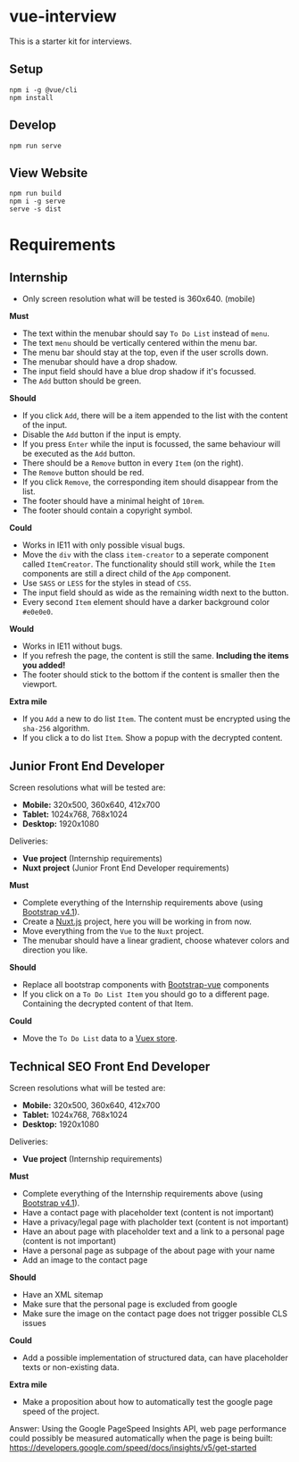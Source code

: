 # vue-interview
This is a starter kit for interviews.

## Setup
```
npm i -g @vue/cli
npm install
```

## Develop
```
npm run serve
```

## View Website
```
npm run build
npm i -g serve
serve -s dist
```

# Requirements
## Internship
- Only screen resolution what will be tested is 360x640. (mobile)

**Must**
- The text within the menubar should say `To Do List` instead of `menu`.
- The text `menu` should be vertically centered within the menu bar.
- The menu bar should stay at the top, even if the user scrolls down.
- The menubar should have a drop shadow.
- The input field should have a blue drop shadow if it's focussed.
- The `Add` button should be green.


**Should**
- If you click `Add`, there will be a item appended to the list with the content of the input.
- Disable the `Add` button if the input is empty.
- If you press `Enter` while the input is focussed, the same behaviour will be executed as the `Add` button.
- There should be a `Remove` button in every `Item` (on the right).
- The `Remove` button should be red.
- If you click `Remove`, the corresponding item should disappear from the list.
- The footer should have a minimal height of `10rem`.
- The footer should contain a copyright symbol. 

**Could**
- Works in IE11 with only possible visual bugs.
- Move the `div` with the class `item-creator` to a seperate component called `ItemCreator`. The functionality should still work, while the `Item` components are still a direct child of the `App` component.
- Use `SASS` or `LESS` for the styles in stead of `CSS`.
- The input field should as wide as the remaining width next to the button.
- Every second `Item` element should have a darker background color `#e0e0e0`.

**Would**
- Works in IE11 without bugs.
- If you refresh the page, the content is still the same. **Including the items you added!**
- The footer should stick to the bottom if the content is smaller then the viewport.

**Extra mile**
- If you `Add` a new to do list `Item`. The content must be encrypted using the `sha-256` algorithm.
- If you click a to do list `Item`. Show a popup with the decrypted content.

## Junior Front End Developer
Screen resolutions what will be tested are:
- **Mobile:** 320x500, 360x640, 412x700
- **Tablet:** 1024x768, 768x1024
- **Desktop:** 1920x1080

Deliveries:
- **Vue project** (Internship requirements)
- **Nuxt project** (Junior Front End Developer requirements)

**Must**
- Complete everything of the Internship requirements above (using [Bootstrap v4.1](https://getbootstrap.com/)).
- Create a [Nuxt.js](https://nuxtjs.org/guide) project, here you will be working in from now.
- Move everything from the `Vue` to the `Nuxt` project.
- The menubar should have a linear gradient, choose whatever colors and direction you like.

**Should**
- Replace all bootstrap components with [Bootstrap-vue](bootstrap-vue.js.org) components
- If you click on a `To Do List Item` you should go to a different page. Containing the decrypted content of that Item.

**Could**
- Move the `To Do List` data to a [Vuex store](https://vuex.vuejs.org/guide/).


## Technical SEO Front End Developer
Screen resolutions what will be tested are:
- **Mobile:** 320x500, 360x640, 412x700
- **Tablet:** 1024x768, 768x1024
- **Desktop:** 1920x1080

Deliveries:
- **Vue project** (Internship requirements)

**Must**
- Complete everything of the Internship requirements above (using [Bootstrap v4.1](https://getbootstrap.com/)).
- Have a contact page with placeholder text (content is not important)
- Have a privacy/legal page with placholder text (content is not important)
- Have an about page with placeholder text and a link to a personal page (content is not important)
- Have a personal page as subpage of the about page with your name
- Add an image to the contact page

**Should**
- Have an XML sitemap
- Make sure that the personal page is excluded from google
- Make sure the image on the contact page does not trigger possible CLS issues

**Could**
- Add a possible implementation of structured data, can have placeholder texts or non-existing data.

**Extra mile**
- Make a proposition about how to automatically test the google page speed of the project.

Answer:
Using the Google PageSpeed Insights API, web page performance could possibly be measured automatically when the page is being built:
https://developers.google.com/speed/docs/insights/v5/get-started


